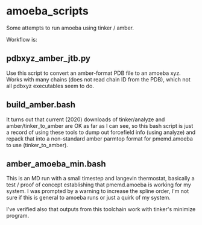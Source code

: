 # amoeba_scripts
Some attempts to run amoeba using tinker / amber.

Workflow is:

## pdbxyz_amber_jtb.py

Use this script to convert an amber-format PDB file to an amoeba xyz.  Works with many chains (does not read chain ID from the PDB), which not all pdbxyz executables seem to do.

## build_amber.bash

It turns out that current (2020) downloads of tinker/analyze and amber/tinker_to_amber are OK as far as I can see, so this bash script is just a record of using these tools to dump out forcefield info (using analyze) and repack that into a non-standard amber parmtop format for pmemd.amoeba to use (tinker_to_amber).

## amber_amoeba_min.bash

This is an MD run with a small timestep and langevin thermostat, basically a test / proof of concept establishing that pmemd.amoeba is working for my system.  I was prompted by a warning to increase the spline order, I'm not sure if this is general to amoeba runs or just a quirk of my system.

I've verified also that outputs from this toolchain work with tinker's minimize program.





